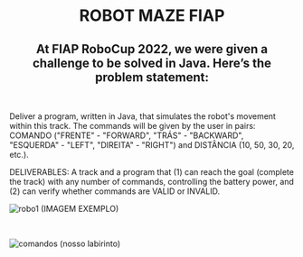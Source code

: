 <h1 align='center'> ROBOT MAZE FIAP </h1>

  <h2 align='center'>At FIAP RoboCup 2022, we were given a challenge to be solved in Java. Here’s the problem statement:
<br>
</h2>
  
  <br>
  
Deliver a program, written in Java, that simulates the robot's movement within this track. The commands will be given by the user in pairs: COMANDO ("FRENTE" - "FORWARD", "TRÁS" - "BACKWARD", "ESQUERDA" - "LEFT", "DIREITA" - "RIGHT") and DISTÂNCIA (10, 50, 30, 20, etc.).

DELIVERABLES: A track and a program that (1) can reach the goal (complete the track) with any number of commands, controlling the battery power, and (2) can verify whether commands are VALID or INVALID.

![robo1](https://user-images.githubusercontent.com/90010767/217991759-70c6323e-7870-42b0-856c-0a5b83504ed9.png)
    (IMAGEM EXEMPLO)
    
<br>
    
    
![comandos](https://user-images.githubusercontent.com/90010767/217992333-0a4fe036-d969-4dad-bd35-5ad96da86ba4.png)
    (nosso labirinto)
